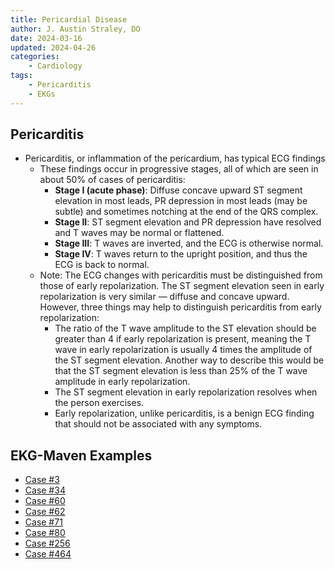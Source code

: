 ```yaml
---
title: Pericardial Disease
author: J. Austin Straley, DO
date: 2024-03-16
updated: 2024-04-26
categories:
    - Cardiology
tags:
    - Pericarditis
    - EKGs
---
```


## Pericarditis

* Pericarditis, or inflammation of the pericardium, has typical ECG findings
    * These findings occur in progressive stages, all of which are seen in about 50% of cases of pericarditis:
        * __Stage I (acute phase)__: Diffuse concave upward ST segment elevation in most leads, PR depression in most leads (may be subtle) and sometimes notching at the end of the QRS complex.
        * __Stage II__: ST segment elevation and PR depression have resolved and T waves may be normal or flattened.
        * __Stage III__: T waves are inverted, and the ECG is otherwise normal.
        * __Stage IV__: T waves return to the upright position, and thus the ECG is back to normal.
    * Note: The ECG changes with pericarditis must be distinguished from those of early repolarization. The ST segment elevation seen in early repolarization is very similar ― diffuse and concave upward. However, three things may help to distinguish pericarditis from early repolarization:
        * The ratio of the T wave amplitude to the ST elevation should be greater than 4 if early repolarization is present, meaning the T wave in early repolarization is usually 4 times the amplitude of the ST segment elevation. Another way to describe this would be that the ST segment elevation is less than 25% of the T wave amplitude in early repolarization.
        * The ST segment elevation in early repolarization resolves when the person exercises.
        * Early repolarization, unlike pericarditis, is a benign ECG finding that should not be associated with any symptoms.

## EKG-Maven Examples

* [Case #3][1]
* [Case #34][2]
* [Case #60][3]
* [Case #62][4]
* [Case #71][5]
* [Case #80][6]
* [Case #256][7]
* [Case #464][8]

[1]:https://ecg.bidmc.harvard.edu/maven/dispcase.asp?rownum=2&ans=1&caseid=3
[2]:https://ecg.bidmc.harvard.edu/maven/dispcase.asp?rownum=33&ans=1&caseid=34
[3]:https://ecg.bidmc.harvard.edu/maven/dispcase.asp?rownum=59&ans=1&caseid=60
[4]:https://ecg.bidmc.harvard.edu/maven/dispcase.asp?rownum=61&ans=1&caseid=62
[5]:https://ecg.bidmc.harvard.edu/maven/dispcase.asp?rownum=70&ans=1&caseid=71
[6]:https://ecg.bidmc.harvard.edu/maven/dispcase.asp?rownum=79&ans=1&caseid=80
[7]:https://ecg.bidmc.harvard.edu/maven/dispcase.asp?rownum=255&ans=1&caseid=256
[8]:https://ecg.bidmc.harvard.edu/maven/dispcase.asp?rownum=463&ans=1&caseid=464
